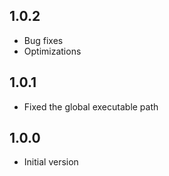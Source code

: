 ## 1.0.2

- Bug fixes
- Optimizations

## 1.0.1

- Fixed the global executable path

## 1.0.0

- Initial version

